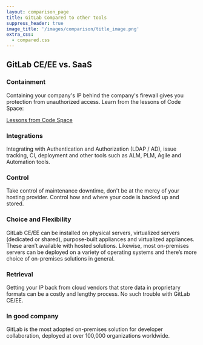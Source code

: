 ```yaml
---
layout: comparison_page
title: GitLab Compared to other tools
suppress_header: true
image_title: '/images/comparison/title_image.png'
extra_css:
  - compared.css
---
```


## GitLab CE/EE vs. SaaS

### Containment
Containing your company's IP behind the company's firewall gives you protection from unauthorized access. Learn from the lessons of Code Space:

[Lessons from Code Space](http://www.infoworld.com/article/2608076/data-center/murder-in-the-amazon-cloud.html)

### Integrations
Integrating with Authentication and Authorization (LDAP / AD), issue tracking, CI, deployment and other tools such as ALM, PLM, Agile and Automation tools.

### Control
Take control of maintenance downtime, don't be at the mercy of your hosting provider. Control how and where your code is backed up and stored.

### Choice and Flexibility
GitLab CE/EE can be installed on physical servers, virtualized servers (dedicated or shared), purpose-built appliances and virtualized appliances. These aren’t available with hosted solutions. Likewise, most on-premises servers can be deployed on a variety of operating systems and there’s more choice of on-premises solutions in general.

### Retrieval
Getting your IP back from cloud vendors that store data in proprietary formats can be a costly and lengthy process. No such trouble with GitLab CE/EE.

### In good company
GitLab is the most adopted on-premises solution for developer collaboration, deployed at over 100,000 organizations worldwide.
